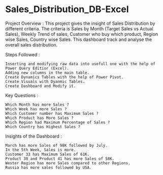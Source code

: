 # Sales_Distribution_DB-Excel


Project Overview : This project gives the insight of Sales Distribution by different criteria. The criteria is Sales by Month (Target Sales vs Actual Sales), Weekly Trend of sales, Customer who buy which product, Region wise Sales, Country wise Sales. This dashboard track and analyse the overall sales distribution.


Steps Followed :

    Inserting and modifying raw data into usefull one with the help of Power Query Editior (Excel).
    Adding new columns in the main table.
    Create Dynamics Tables with the help of Power Pivot.
    Create Visuals with Dyanmic Tables.
    Create Dashboard and Modify it.


Key Questions :

    Which Month has more Sales ?
    Which Week has more Sales ?
    Which Customer number has Maximum Sales ?
    Which Product has More Sales ?
    Which Region had Maximum Percentage of Sales ?
    Which Country has Highest Sales ?


Insights of the Dashboard :

    March has more Sales of 98K followed by July.
    In the 5th Week, Sales is more.
    Customer 33 has Maximum Sales of 61K.
    Product 30 and Product 41 has more Sales of 58K.
    Wester Region has more Sales compared to other Regions.
    Russia has more sales followed by USA.


